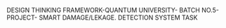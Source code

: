 DESIGN THINKING FRAMEWORK-QUANTUM UNIVERSITY- BATCH NO.5-PROJECT- SMART DAMAGE/LEKAGE. DETECTION SYSTEM TASK 
